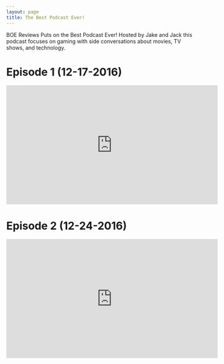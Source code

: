 ```yaml
---
layout: page
title: The Best Podcast Ever!
---
```


BOE Reviews Puts on the Best Podcast Ever! Hosted by Jake and Jack this podcast focuses on gaming with side conversations about movies, TV shows, and technology.

# Episode 1 (12-17-2016)

<iframe width="560" height="315" src="https://www.youtube.com/embed/BTUKlgm6qGM" frameborder="0" allowfullscreen></iframe>

# Episode 2 (12-24-2016)

<iframe width="560" height="315" src="https://www.youtube.com/embed/uesubcN_dLQ" frameborder="0" allowfullscreen></iframe>
